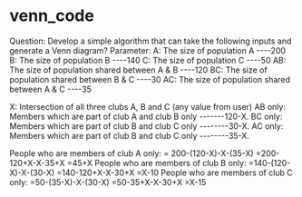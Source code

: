 # venn_code

Question:
Develop a simple algorithm that can take the following inputs and generate a Venn diagram?
Parameter:
A: The size of population A ----200
B: The size of population B ----140
C: The size of population C ----50
AB: The size of population shared between A & B ----120
BC: The size of population shared between B & C ----30
AC: The size of population shared between A & C ----35

X: Intersection of all three clubs A, B and C (any value from user)
AB only: Members which are part of club A and club B only -------120-X.
BC only: Members which are part of club B and club C only --------30-X.
AC only: Members which are part of club B and club C only --------35-X.

People who are members of club A only:
= 200-(120-X)-X-(35-X)
=200-120+X-X-35+X
=45+X
People who are members of club B only:
=140-(120-X)-X-(30-X)
=140-120+X-X-30+X
=X-10
People who are members of club C only:
=50-(35-X)-X-(30-X)
=50-35+X-X-30+X
=X-15





 

